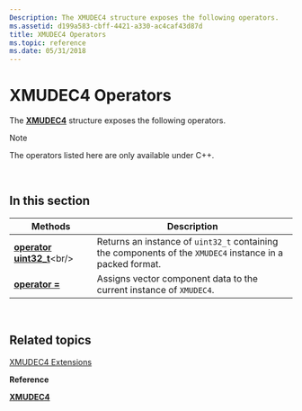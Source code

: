 ```yaml
---
Description: The XMUDEC4 structure exposes the following operators.
ms.assetid: d199a583-cbff-4421-a330-ac4caf43d87d
title: XMUDEC4 Operators
ms.topic: reference
ms.date: 05/31/2018
---
```


# XMUDEC4 Operators

The [**XMUDEC4**](https://msdn.microsoft.com/library/Ee420508(v=VS.85).aspx) structure exposes the following operators.

> [!Note]  
> The operators listed here are only available under C++.

 

## In this section



| Methods                                                            | Description                                                                                                           |
|--------------------------------------------------------------------|-----------------------------------------------------------------------------------------------------------------------|
| [**operator uint32\_t**](https://msdn.microsoft.com/library/Hh404741(v=VS.85).aspx)<br/> | Returns an instance of `uint32_t` containing the components of the `XMUDEC4` instance in a packed format. <br/> |
| [**operator =**](xmudec4-operator-eq.md)<br/>               | Assigns vector component data to the current instance of `XMUDEC4`. <br/>                                       |



 

## Related topics

<dl> <dt>

[XMUDEC4 Extensions](ovw-xmudec4-extensions.md)
</dt> <dt>

**Reference**
</dt> <dt>

[**XMUDEC4**](https://msdn.microsoft.com/library/Ee420508(v=VS.85).aspx)
</dt> </dl>

 

 




